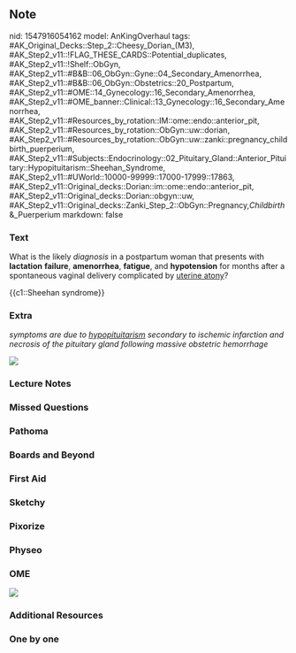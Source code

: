 ## Note
nid: 1547916054162
model: AnKingOverhaul
tags: #AK_Original_Decks::Step_2::Cheesy_Dorian_(M3), #AK_Step2_v11::!FLAG_THESE_CARDS::Potential_duplicates, #AK_Step2_v11::!Shelf::ObGyn, #AK_Step2_v11::#B&B::06_ObGyn::Gyne::04_Secondary_Amenorrhea, #AK_Step2_v11::#B&B::06_ObGyn::Obstetrics::20_Postpartum, #AK_Step2_v11::#OME::14_Gynecology::16_Secondary_Amenorrhea, #AK_Step2_v11::#OME_banner::Clinical::13_Gynecology::16_Secondary_Amenorrhea, #AK_Step2_v11::#Resources_by_rotation::IM::ome::endo::anterior_pit, #AK_Step2_v11::#Resources_by_rotation::ObGyn::uw::dorian, #AK_Step2_v11::#Resources_by_rotation::ObGyn::uw::zanki::pregnancy_childbirth_puerperium, #AK_Step2_v11::#Subjects::Endocrinology::02_Pituitary_Gland::Anterior_Pituitary::Hypopituitarism::Sheehan_Syndrome, #AK_Step2_v11::#UWorld::10000-99999::17000-17999::17863, #AK_Step2_v11::Original_decks::Dorian::im::ome::endo::anterior_pit, #AK_Step2_v11::Original_decks::Dorian::obgyn::uw, #AK_Step2_v11::Original_decks::Zanki_Step_2::ObGyn::Pregnancy,_Childbirth_&_Puerperium
markdown: false

### Text
What is the likely <i>diagnosis</i> in a postpartum woman that
presents with <b>lactation</b> <b>failure</b>, <b>amenorrhea</b>,
<b>fatigue</b>, and <b>hypotension</b> for months after a
spontaneous vaginal delivery complicated by <u>uterine atony</u>?
<div>
  {{c1::Sheehan syndrome}}
</div>

### Extra
<i>symptoms are due to <u>hypopituitarism</u> secondary to ischemic
infarction and necrosis of the pituitary gland following massive
obstetric hemorrhage</i>
<div>
  <div>
    <i><img src="ed%20sheehan.png"></i>
  </div>
</div>

### Lecture Notes


### Missed Questions


### Pathoma


### Boards and Beyond


### First Aid


### Sketchy


### Pixorize


### Physeo


### OME
<div class="ome-widget">
  <a href=
  "https://onlinemeded.org/spa/gynecology/secondary-amenorrhea/acquire?ref=anki">
  <img src="_OME_AnkiFlashcards_Lesson_2.png"></a>
</div>

### Additional Resources


### One by one

